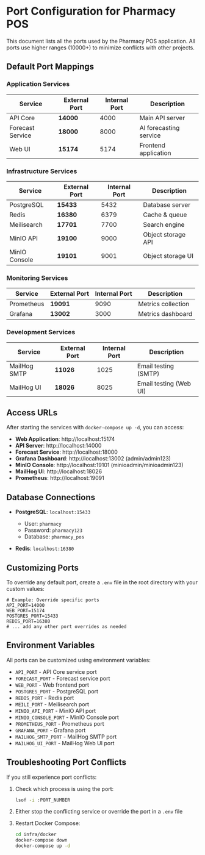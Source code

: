# Port Configuration for Pharmacy POS

This document lists all the ports used by the Pharmacy POS application. All ports use higher ranges (10000+) to minimize conflicts with other projects.

## Default Port Mappings

### Application Services

| Service          | External Port | Internal Port | Description            |
| ---------------- | ------------- | ------------- | ---------------------- |
| API Core         | **14000**     | 4000          | Main API server        |
| Forecast Service | **18000**     | 8000          | AI forecasting service |
| Web UI           | **15174**     | 5174          | Frontend application   |

### Infrastructure Services

| Service       | External Port | Internal Port | Description        |
| ------------- | ------------- | ------------- | ------------------ |
| PostgreSQL    | **15433**     | 5432          | Database server    |
| Redis         | **16380**     | 6379          | Cache & queue      |
| Meilisearch   | **17701**     | 7700          | Search engine      |
| MinIO API     | **19100**     | 9000          | Object storage API |
| MinIO Console | **19101**     | 9001          | Object storage UI  |

### Monitoring Services

| Service    | External Port | Internal Port | Description        |
| ---------- | ------------- | ------------- | ------------------ |
| Prometheus | **19091**     | 9090          | Metrics collection |
| Grafana    | **13002**     | 3000          | Metrics dashboard  |

### Development Services

| Service      | External Port | Internal Port | Description            |
| ------------ | ------------- | ------------- | ---------------------- |
| MailHog SMTP | **11026**     | 1025          | Email testing (SMTP)   |
| MailHog UI   | **18026**     | 8025          | Email testing (Web UI) |

## Access URLs

After starting the services with `docker-compose up -d`, you can access:

- **Web Application**: http://localhost:15174
- **API Server**: http://localhost:14000
- **Forecast Service**: http://localhost:18000
- **Grafana Dashboard**: http://localhost:13002 (admin/admin123)
- **MinIO Console**: http://localhost:19101 (minioadmin/minioadmin123)
- **MailHog UI**: http://localhost:18026
- **Prometheus**: http://localhost:19091

## Database Connections

- **PostgreSQL**: `localhost:15433`
  - User: `pharmacy`
  - Password: `pharmacy123`
  - Database: `pharmacy_pos`

- **Redis**: `localhost:16380`

## Customizing Ports

To override any default port, create a `.env` file in the root directory with your custom values:

```env
# Example: Override specific ports
API_PORT=14000
WEB_PORT=15174
POSTGRES_PORT=15433
REDIS_PORT=16380
# ... add any other port overrides as needed
```

## Environment Variables

All ports can be customized using environment variables:

- `API_PORT` - API Core service port
- `FORECAST_PORT` - Forecast service port
- `WEB_PORT` - Web frontend port
- `POSTGRES_PORT` - PostgreSQL port
- `REDIS_PORT` - Redis port
- `MEILI_PORT` - Meilisearch port
- `MINIO_API_PORT` - MinIO API port
- `MINIO_CONSOLE_PORT` - MinIO Console port
- `PROMETHEUS_PORT` - Prometheus port
- `GRAFANA_PORT` - Grafana port
- `MAILHOG_SMTP_PORT` - MailHog SMTP port
- `MAILHOG_UI_PORT` - MailHog Web UI port

## Troubleshooting Port Conflicts

If you still experience port conflicts:

1. Check which process is using the port:

   ```bash
   lsof -i :PORT_NUMBER
   ```

2. Either stop the conflicting service or override the port in a `.env` file

3. Restart Docker Compose:
   ```bash
   cd infra/docker
   docker-compose down
   docker-compose up -d
   ```
